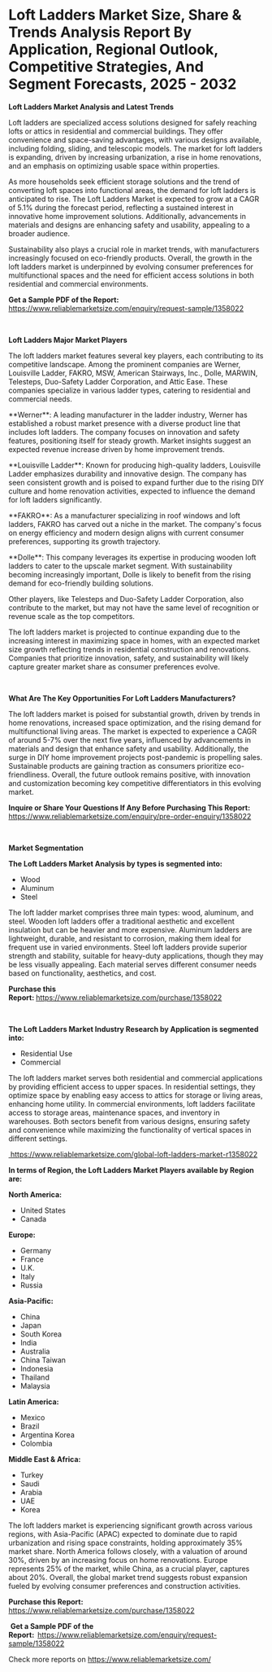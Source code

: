 <p><h1>Loft Ladders Market Size, Share & Trends Analysis Report By Application, Regional Outlook, Competitive Strategies, And Segment Forecasts, 2025 - 2032</h1></p><p><strong>Loft Ladders Market Analysis and Latest Trends</strong></p>
<p><p>Loft ladders are specialized access solutions designed for safely reaching lofts or attics in residential and commercial buildings. They offer convenience and space-saving advantages, with various designs available, including folding, sliding, and telescopic models. The market for loft ladders is expanding, driven by increasing urbanization, a rise in home renovations, and an emphasis on optimizing usable space within properties.</p><p>As more households seek efficient storage solutions and the trend of converting loft spaces into functional areas, the demand for loft ladders is anticipated to rise. The Loft Ladders Market is expected to grow at a CAGR of 5.1% during the forecast period, reflecting a sustained interest in innovative home improvement solutions. Additionally, advancements in materials and designs are enhancing safety and usability, appealing to a broader audience.</p><p>Sustainability also plays a crucial role in market trends, with manufacturers increasingly focused on eco-friendly products. Overall, the growth in the loft ladders market is underpinned by evolving consumer preferences for multifunctional spaces and the need for efficient access solutions in both residential and commercial environments.</p></p>
<p><strong>Get a Sample PDF of the Report:&nbsp;</strong> <a href="https://www.reliablemarketsize.com/enquiry/request-sample/1358022?utm_campaign=3563&utm_medium=2&utm_source=Github&utm_content=ia&utm_term=08042025&utm_id=loft-ladders">https://www.reliablemarketsize.com/enquiry/request-sample/1358022</a></p>
<p>&nbsp;</p>
<p><strong>Loft Ladders Major Market Players</strong></p>
<p><p>The loft ladders market features several key players, each contributing to its competitive landscape. Among the prominent companies are Werner, Louisville Ladder, FAKRO, MSW, American Stairways, Inc., Dolle, MARWIN, Telesteps, Duo-Safety Ladder Corporation, and Attic Ease. These companies specialize in various ladder types, catering to residential and commercial needs.</p><p>**Werner**: A leading manufacturer in the ladder industry, Werner has established a robust market presence with a diverse product line that includes loft ladders. The company focuses on innovation and safety features, positioning itself for steady growth. Market insights suggest an expected revenue increase driven by home improvement trends.</p><p>**Louisville Ladder**: Known for producing high-quality ladders, Louisville Ladder emphasizes durability and innovative design. The company has seen consistent growth and is poised to expand further due to the rising DIY culture and home renovation activities, expected to influence the demand for loft ladders significantly.</p><p>**FAKRO**: As a manufacturer specializing in roof windows and loft ladders, FAKRO has carved out a niche in the market. The company's focus on energy efficiency and modern design aligns with current consumer preferences, supporting its growth trajectory.</p><p>**Dolle**: This company leverages its expertise in producing wooden loft ladders to cater to the upscale market segment. With sustainability becoming increasingly important, Dolle is likely to benefit from the rising demand for eco-friendly building solutions.</p><p>Other players, like Telesteps and Duo-Safety Ladder Corporation, also contribute to the market, but may not have the same level of recognition or revenue scale as the top competitors.</p><p>The loft ladders market is projected to continue expanding due to the increasing interest in maximizing space in homes, with an expected market size growth reflecting trends in residential construction and renovations. Companies that prioritize innovation, safety, and sustainability will likely capture greater market share as consumer preferences evolve.</p></p>
<p>&nbsp;</p>
<p><strong>What Are The Key Opportunities For Loft Ladders Manufacturers?</strong></p>
<p><p>The loft ladders market is poised for substantial growth, driven by trends in home renovations, increased space optimization, and the rising demand for multifunctional living areas. The market is expected to experience a CAGR of around 5-7% over the next five years, influenced by advancements in materials and design that enhance safety and usability. Additionally, the surge in DIY home improvement projects post-pandemic is propelling sales. Sustainable products are gaining traction as consumers prioritize eco-friendliness. Overall, the future outlook remains positive, with innovation and customization becoming key competitive differentiators in this evolving market.</p></p>
<p><strong>Inquire or Share Your Questions If Any Before Purchasing This Report:</strong> <a href="https://www.reliablemarketsize.com/enquiry/pre-order-enquiry/1358022?utm_campaign=3563&utm_medium=2&utm_source=Github&utm_content=ia&utm_term=08042025&utm_id=loft-ladders">https://www.reliablemarketsize.com/enquiry/pre-order-enquiry/1358022</a></p>
<p>&nbsp;</p>
<p><strong>Market Segmentation</strong></p>
<p><strong>The Loft Ladders Market Analysis by types is segmented into:</strong></p>
<p><ul><li>Wood</li><li>Aluminum</li><li>Steel</li></ul></p>
<p><p>The loft ladder market comprises three main types: wood, aluminum, and steel. Wooden loft ladders offer a traditional aesthetic and excellent insulation but can be heavier and more expensive. Aluminum ladders are lightweight, durable, and resistant to corrosion, making them ideal for frequent use in varied environments. Steel loft ladders provide superior strength and stability, suitable for heavy-duty applications, though they may be less visually appealing. Each material serves different consumer needs based on functionality, aesthetics, and cost.</p></p>
<p><strong>Purchase this Report:&nbsp;</strong><a href="https://www.reliablemarketsize.com/purchase/1358022?utm_campaign=3563&utm_medium=2&utm_source=Github&utm_content=ia&utm_term=08042025&utm_id=loft-ladders">https://www.reliablemarketsize.com/purchase/1358022</a></p>
<p>&nbsp;</p>
<p><strong>The Loft Ladders Market Industry Research by Application is segmented into:</strong></p>
<p><ul><li>Residential Use</li><li>Commercial</li></ul></p>
<p><p>The loft ladders market serves both residential and commercial applications by providing efficient access to upper spaces. In residential settings, they optimize space by enabling easy access to attics for storage or living areas, enhancing home utility. In commercial environments, loft ladders facilitate access to storage areas, maintenance spaces, and inventory in warehouses. Both sectors benefit from various designs, ensuring safety and convenience while maximizing the functionality of vertical spaces in different settings.</p></p>
<p><a href="https://www.reliablemarketsize.com/global-loft-ladders-market-r1358022?utm_campaign=3563&utm_medium=2&utm_source=Github&utm_content=ia&utm_term=08042025&utm_id=loft-ladders">&nbsp;https://www.reliablemarketsize.com/global-loft-ladders-market-r1358022</a></p>
<p><strong>In terms of Region, the Loft Ladders Market Players available by Region are:</strong></p>
<p>
    <p> <strong> North America: </strong>
        <ul>
            <li>United States</li>
            <li>Canada</li>
        </ul>
        </p> 
    <p> <strong> Europe: </strong>
        <ul>
            <li>Germany</li>
            <li>France</li>
            <li>U.K.</li>
            <li>Italy</li>
            <li>Russia</li>
        </ul>
        </p> 
    <p> <strong> Asia-Pacific: </strong>
        <ul>
            <li>China</li>
            <li>Japan</li>
            <li>South Korea</li>
            <li>India</li>
            <li>Australia</li>
            <li>China Taiwan</li>
            <li>Indonesia</li>
            <li>Thailand</li>
            <li>Malaysia</li>
        </ul>
        </p> 
    <p> <strong> Latin America: </strong>
        <ul>
            <li>Mexico</li>
            <li>Brazil</li>
            <li>Argentina Korea</li>
            <li>Colombia</li>
        </ul>
        </p> 
    <p> <strong> Middle East & Africa: </strong>
        <ul>
            <li>Turkey</li>
            <li>Saudi</li>
            <li>Arabia</li>
            <li>UAE</li>
            <li>Korea</li>
        </ul>
    </p>
    </p>
<p><p>The loft ladders market is experiencing significant growth across various regions, with Asia-Pacific (APAC) expected to dominate due to rapid urbanization and rising space constraints, holding approximately 35% market share. North America follows closely, with a valuation of around 30%, driven by an increasing focus on home renovations. Europe represents 25% of the market, while China, as a crucial player, captures about 20%. Overall, the global market trend suggests robust expansion fueled by evolving consumer preferences and construction activities.</p></p>
<p><strong>Purchase this Report: </strong><a href="https://www.reliablemarketsize.com/purchase/1358022?utm_campaign=3563&utm_medium=2&utm_source=Github&utm_content=ia&utm_term=08042025&utm_id=loft-ladders">https://www.reliablemarketsize.com/purchase/1358022</a></p>
<p>&nbsp;<strong>Get a Sample PDF of the Report:&nbsp;&nbsp;</strong><a href="https://www.reliablemarketsize.com/enquiry/request-sample/1358022?utm_campaign=3563&utm_medium=2&utm_source=Github&utm_content=ia&utm_term=08042025&utm_id=loft-ladders">https://www.reliablemarketsize.com/enquiry/request-sample/1358022</a></p>
<p><strong></strong></p>
<p>Check more reports on <a href="https://www.reliablemarketsize.com/?utm_campaign=3563&utm_medium=2&utm_source=Github&utm_content=ia&utm_term=08042025&utm_id=loft-ladders">https://www.reliablemarketsize.com/</a></p>